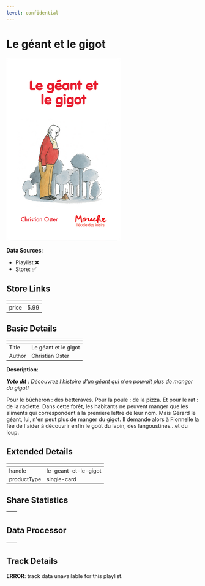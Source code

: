 ```yaml
---
level: confidential
---
```

# Le géant et le gigot

![card_[3e8cq].png](../../img/cards/card_[3e8cq].png)

**Data Sources**: 

- Playlist:❌
- Store: ✅


## Store Links

| <!-- --> | <!-- --> |
| - | - |
| price | 5.99 |


## Basic Details

| <!-- --> | <!-- --> |
| - | - |
| Title | Le géant et le gigot |
| Author | Christian Oster |

**Description**:

_**Yoto dit** : Découvrez l'histoire d'un géant qui n'en pouvait plus de manger du gigot!_  

﻿Pour le bûcheron : des betteraves. Pour la poule : de la pizza. Et pour le rat : de la raclette. Dans cette forêt, les habitants ne peuvent manger que les aliments qui correspondent à la première lettre de leur nom. Mais Gérard le géant, lui, n'en peut plus de manger du gigot. Il demande alors à Fionnelle la fée de l'aider à découvrir enfin le goût du lapin, des langoustines...et du loup.


## Extended Details

| <!-- --> | <!-- --> |
| - | - |
| handle | le-geant-et-le-gigot |
| productType | single-card |


## Share Statistics

| <!-- --> | <!-- --> |
| - | - |


## Data Processor

| <!-- --> | <!-- --> |
| - | - |


## Track Details

**ERROR**: track data unavailable for this playlist.

